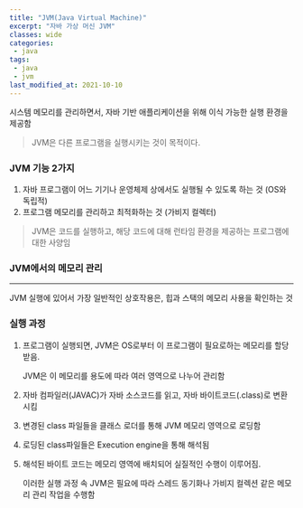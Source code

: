 ```yaml
---
title: "JVM(Java Virtual Machine)"
excerpt: "자바 가상 머신 JVM"
classes: wide
categories:
 - java
tags:
 - java
 - jvm
last_modified_at: 2021-10-10
---
```




시스템 메모리를 관리하면서, 자바 기반 애플리케이션을 위해 이식 가능한 실행 환경을 제공함

> JVM은 다른 프로그램을 실행시키는 것이 목적이다.
> 

### JVM 기능 2가지

1. 자바 프로그램이 어느 기기나 운영체제 상에서도 실행될 수 있도록 하는 것 (OS와 독립적)
2. 프로그램 메모리를 관리하고 최적화하는 것 (가비지 컬렉터)

> JVM은 코드를 실행하고, 해당 코드에 대해 런타임 환경을 제공하는 프로그램에 대한 사양임
> 

### JVM에서의 메모리 관리

---

JVM 실행에 있어서 가장 일반적인 상호작용은, 힙과 스택의 메모리 사용을 확인하는 것

### **실행 과정**

1. 프로그램이 실행되면, JVM은 OS로부터 이 프로그램이 필요로하는 메모리를 할당받음. 
    
    JVM은 이 메모리를 용도에 따라 여러 영역으로 나누어 관리함
    
2. 자바 컴파일러(JAVAC)가 자바 소스코드를 읽고, 자바 바이트코드(.class)로 변환시킴
3. 변경된 class 파일들을 클래스 로더를 통해 JVM 메모리 영역으로 로딩함
4. 로딩된 class파일들은 Execution engine을 통해 해석됨
5. 해석된 바이트 코드는 메모리 영역에 배치되어 실질적인 수행이 이루어짐. 
    
    이러한 실행 과정 속 JVM은 필요에 따라 스레드 동기화나 가비지 컬렉션 같은 메모리 관리 작업을 수행함
